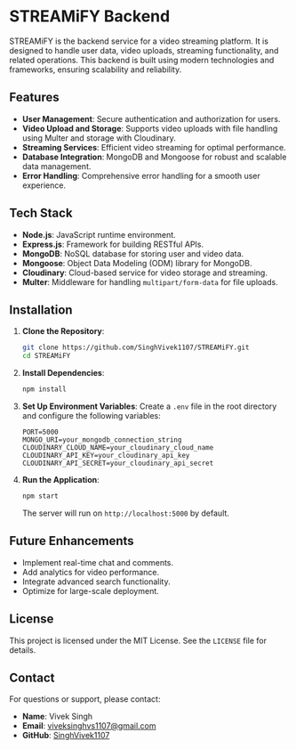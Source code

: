 # STREAMiFY Backend

STREAMiFY is the backend service for a video streaming platform. It is designed to handle user data, video uploads, streaming functionality, and related operations. This backend is built using modern technologies and frameworks, ensuring scalability and reliability.

## Features

- **User Management**: Secure authentication and authorization for users.
- **Video Upload and Storage**: Supports video uploads with file handling using Multer and storage with Cloudinary.
- **Streaming Services**: Efficient video streaming for optimal performance.
- **Database Integration**: MongoDB and Mongoose for robust and scalable data management.
- **Error Handling**: Comprehensive error handling for a smooth user experience.

## Tech Stack

- **Node.js**: JavaScript runtime environment.
- **Express.js**: Framework for building RESTful APIs.
- **MongoDB**: NoSQL database for storing user and video data.
- **Mongoose**: Object Data Modeling (ODM) library for MongoDB.
- **Cloudinary**: Cloud-based service for video storage and streaming.
- **Multer**: Middleware for handling `multipart/form-data` for file uploads.

## Installation

1. **Clone the Repository**:
   ```bash
   git clone https://github.com/SinghVivek1107/STREAMiFY.git
   cd STREAMiFY
   ```

2. **Install Dependencies**:
   ```bash
   npm install
   ```

3. **Set Up Environment Variables**:
   Create a `.env` file in the root directory and configure the following variables:
   ```env
   PORT=5000
   MONGO_URI=your_mongodb_connection_string
   CLOUDINARY_CLOUD_NAME=your_cloudinary_cloud_name
   CLOUDINARY_API_KEY=your_cloudinary_api_key
   CLOUDINARY_API_SECRET=your_cloudinary_api_secret
   ```

4. **Run the Application**:
   ```bash
   npm start
   ```
   The server will run on `http://localhost:5000` by default.


## Future Enhancements

- Implement real-time chat and comments.
- Add analytics for video performance.
- Integrate advanced search functionality.
- Optimize for large-scale deployment.


## License

This project is licensed under the MIT License. See the `LICENSE` file for details.

## Contact

For questions or support, please contact:
- **Name**: Vivek Singh
- **Email**: viveksinghvs1107@gmail.com
- **GitHub**: [SinghVivek1107](https://github.com/SinghVivek1107)

